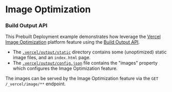 # Image Optimization

### Build Output API

This Prebuilt Deployment example demonstrates how leverage the [Vercel Image Optimization](https://vercel.com/docs/concepts/image-optimization) platform feature using the [Build Output API](https://vercel.com/docs/build-output-api/v3#build-output-configuration/images).

- The [`.vercel/output/static`](./.vercel/output/static) directory contains some (unoptimized) static image files, and an `index.html` page.
- The [`.vercel/output/config.json`](./.vercel/output/config.json) file contains the "images" property which configures the Image Optimization feature.

The images can be served by the Image Optimization feature via the `GET /_vercel/image/**` endpoint.
